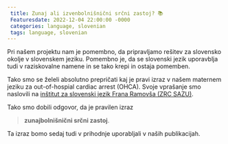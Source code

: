 ```yaml
---
 title: Zunaj ali izvenbolnišnični srčni zastoj? 📚
 Featuresdate: 2022-12-04 22:00:00 -0000
 categories: language, slovenian
 tags: language, slovenian  
---
```


Pri našem projektu nam je pomembno, da pripravljamo rešitev za slovensko okolje v slovenskem jeziku. Pomembno je, da se slovenski jezik uporavblja tudi v raziskovalne namene in se tako krepi in ostaja pomemben.

Tako smo se želeli absolutno prepričati kaj je pravi izraz v našem maternem jeziku za out-of-hospial cardiac arrest (OHCA). Svoje vprašanje smo naslovili na [inštitut za slovenski jezik Frana Ramovša (ZRC SAZU)](https://isjfr.zrc-sazu.si/sl/terminologisce/svetovanje/zunajbolnisnicni-srcni-zastoj).

Tako smo dobili odgovor, da je pravilen izraz
> **zunajbolnišnični srčni zastoj**.

Ta izraz bomo sedaj tudi v prihodnje uporabljali v naših publikacijah.

